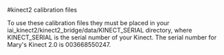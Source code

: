 #kinect2 calibration files

To use these calibration files they must be placed in your iai_kinect2/kinect2_bridge/data/KINECT_SERIAL directory, where KINECT_SERIAL is the serial number of your Kinect. The serial number for Mary's Kinect 2.0 is 003668550247.
